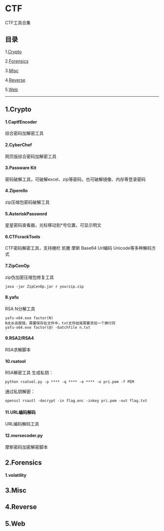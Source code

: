 # CTF
CTF工具合集
## 目录

1.[Crypto](#Crypto)

2.[Forensics](#Forensics)

3.[Misc](#Misc)

4.[Reverse](#Reverse)

5.[Web](#Web)

---
## <span id="Crypto">1.Crypto
#### 1.CaptfEncoder
综合密码加解密工具
#### 2.CyberChef
网页版综合密码加解密工具
#### 3.Passware Kit
密码破解工具，可破解excel、zip等密码，也可破解镜像、内存等登录密码
#### 4.Ziperello
zip压缩包密码破解工具
#### 5.AsteriskPassword
星星密码查看器，光标移动到*号位置，可显示明文
#### 6.CTFcrackTools
CTF密码解密工具，支持栅栏 凯撒 摩斯 Base64 Url编码 Unicode等多种解码方式
#### 7.ZipCenOp
zip伪加密压缩包修复工具

`java -jar ZipCenOp.jar r yourzip.zip`
#### 8.yafu
RSA N分解工具
```
yafu-x64.exe factor(N)
N太长会报错，需要保存在文件中，txt文件结尾需要添加一个换行符
yafu-x64.exe factor(@) -batchfile n.txt
```
#### 9.RSA2/RSA4
RSA求解脚本
#### 10.rsatool
RSA解密工具
生成私钥：

`python rsatool.py -p **** -q **** -e **** -o pri.pem -f PEM`

通过私钥解密：

`openssl rsautl -decrypt -in flag.enc -inkey pri.pem -out flag.txt`
#### 11.URL编码解码
URL编码解码工具
#### 12.morsecoder.py
摩斯密码加密解密脚本
## <span id="Forensics">2.Forensics
#### 1.volatility

## <span id="Misc">3.Misc
## <span id="Reverse">4.Reverse
## <span id="Web">5.Web

